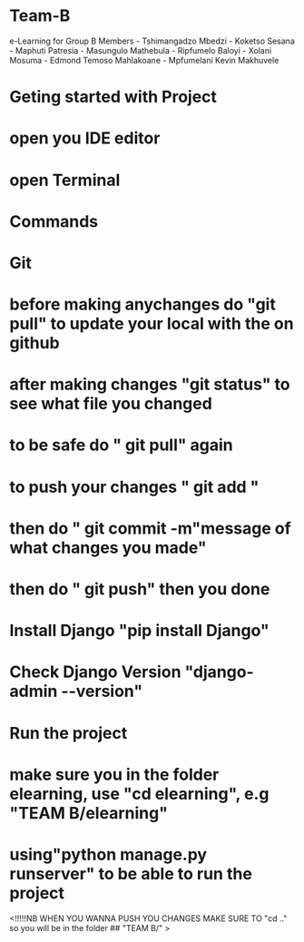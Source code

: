 # Team-B
e-Learning for Group B
Members - Tshimangadzo Mbedzi
        - Koketso Sesana
        - Maphuti Patresia
        - Masungulo Mathebula
        - Ripfumelo Baloyi
        - Xolani Mosuma
        - Edmond Temoso Mahlakoane
        - Mpfumelani Kevin Makhuvele

# Geting started with Project
# open you IDE editor 
# open Terminal
# Commands

# Git
# before making anychanges do "git pull" to update your local with the on github
# after making changes "git status" to see what file you changed
# to be safe do " git pull" again
# to push your changes " git add <name of the file you wanna add>"
# then do " git commit -m"message of what changes you made"
# then do " git push" then you done

# Install Django "pip install Django"
# Check Django Version  "django-admin --version" 
# Run the project
# make sure you in the folder elearning, use "cd elearning", e.g "TEAM B/elearning"  
# using"python manage.py runserver" to be able to run the project

<!!!!!NB WHEN YOU WANNA PUSH YOU CHANGES MAKE SURE TO "cd .." so you will be in the folder ## "TEAM B/" >

